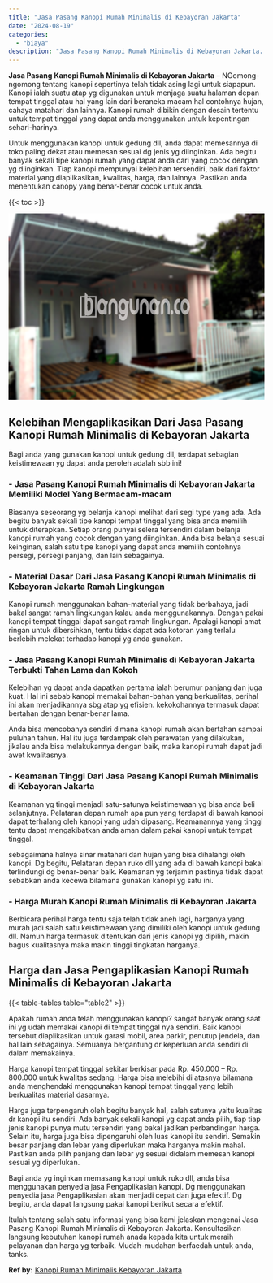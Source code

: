 ```yaml
---
title: "Jasa Pasang Kanopi Rumah Minimalis di Kebayoran Jakarta"
date: "2024-08-19"
categories: 
  - "biaya"
description: "Jasa Pasang Kanopi Rumah Minimalis di Kebayoran Jakarta. Itulah tentang salah satu informasi yang bisa kami jelaskan mengenai Jasa Pasang Kanopi Rumah Minima..."
---
```


**Jasa Pasang Kanopi Rumah Minimalis di Kebayoran Jakarta** – NGomong-ngomong tentang kanopi sepertinya telah tidak asing lagi untuk siapapun. Kanopi ialah suatu atap yg digunakan untuk menjaga suatu halaman depan tempat tinggal atau hal yang lain dari beraneka macam hal contohnya hujan, cahaya matahari dan lainnya. Kanopi rumah dibikin dengan desain tertentu untuk tempat tinggal yang dapat anda menggunakan untuk kepentingan sehari-harinya.

Untuk menggunakan kanopi untuk gedung dll, anda dapat memesannya di toko paling dekat atau memesan sesuai dg jenis yg diinginkan. Ada begitu banyak sekali tipe kanopi rumah yang dapat anda cari yang cocok dengan yg diinginkan. Tiap kanopi mempunyai kelebihan tersendiri, baik dari faktor material yang diaplikasikan, kwalitas, harga, dan lainnya. Pastikan anda menentukan canopy yang benar-benar cocok untuk anda.

{{< toc >}}

![Jasa Pasang Kanopi Rumah Minimalis di Kebayoran Jakarta](/images/harga-kanopi-minimalis-45.png)

## Kelebihan Mengaplikasikan Dari Jasa Pasang Kanopi Rumah Minimalis di Kebayoran Jakarta

Bagi anda yang gunakan kanopi untuk gedung dll, terdapat sebagian keistimewaan yg dapat anda peroleh adalah sbb ini!

### \- Jasa Pasang Kanopi Rumah Minimalis di Kebayoran Jakarta Memiliki Model Yang Bermacam-macam

Biasanya seseorang yg belanja kanopi melihat dari segi type yang ada. Ada begitu banyak sekali tipe kanopi tempat tinggal yang bisa anda memilih untuk diterapkan. Setiap orang punyai selera tersendiri dalam belanja kanopi rumah yang cocok dengan yang diinginkan. Anda bisa belanja sesuai keinginan, salah satu tipe kanopi yang dapat anda memilih contohnya persegi, persegi panjang, dan lain sebagainya.

### \- Material Dasar Dari Jasa Pasang Kanopi Rumah Minimalis di Kebayoran Jakarta Ramah Lingkungan

Kanopi rumah menggunakan bahan-material yang tidak berbahaya, jadi bakal sangat ramah lingkungan kalau anda menggunakannya. Dengan pakai kanopi tempat tinggal dapat sangat ramah lingkungan. Apalagi kanopi amat ringan untuk dibersihkan, tentu tidak dapat ada kotoran yang terlalu berlebih melekat terhadap kanopi yg anda gunakan.

### \- Jasa Pasang Kanopi Rumah Minimalis di Kebayoran Jakarta Terbukti Tahan Lama dan Kokoh

Kelebihan yg dapat anda dapatkan pertama ialah berumur panjang dan juga kuat. Hal ini sebab kanopi memakai bahan-bahan yang berkualitas, perihal ini akan menjadikannya sbg atap yg efisien. kekokohannya termasuk dapat bertahan dengan benar-benar lama.

Anda bisa mencobanya sendiri dimana kanopi rumah akan bertahan sampai puluhan tahun. Hal itu juga terdampak oleh perawatan yang dilakukan, jikalau anda bisa melakukannya dengan baik, maka kanopi rumah dapat jadi awet kwalitasnya.

### \- Keamanan Tinggi Dari Jasa Pasang Kanopi Rumah Minimalis di Kebayoran Jakarta

Keamanan yg tinggi menjadi satu-satunya keistimewaan yg bisa anda beli selanjutnya. Pelataran depan rumah apa pun yang terdapat di bawah kanopi dapat terhalang oleh kanopi yang udah dipasang. Keamanannya yang tinggi tentu dapat mengakibatkan anda aman dalam pakai kanopi untuk tempat tinggal.

sebagaimana halnya sinar matahari dan hujan yang bisa dihalangi oleh kanopi. Dg begitu, Pelataran depan ruko dll yang ada di bawah kanopi bakal terlindungi dg benar-benar baik. Keamanan yg terjamin pastinya tidak dapat sebabkan anda kecewa bilamana gunakan kanopi yg satu ini.

### \- Harga Murah Kanopi Rumah Minimalis di Kebayoran Jakarta

Berbicara perihal harga tentu saja telah tidak aneh lagi, harganya yang murah jadi salah satu keistimewaan yang dimiliki oleh kanopi untuk gedung dll. Namun harga termasuk ditentukan dari jenis kanopi yg dipilih, makin bagus kualitasnya maka makin tinggi tingkatan harganya.

## Harga dan Jasa Pengaplikasian Kanopi Rumah Minimalis di Kebayoran Jakarta

{{< table-tables table="table2" >}}

Apakah rumah anda telah menggunakan kanopi? sangat banyak orang saat ini yg udah memakai kanopi di tempat tinggal nya sendiri. Baik kanopi tersebut diaplikasikan untuk garasi mobil, area parkir, penutup jendela, dan hal lain sebagainya. Semuanya bergantung dr keperluan anda sendiri di dalam memakainya.

Harga kanopi tempat tinggal sekitar berkisar pada Rp. 450.000 – Rp. 800.000 untuk kwalitas sedang. Harga bisa melebihi di atasnya bilamana anda menghendaki menggunakan kanopi tempat tinggal yang lebih berkualitas material dasarnya.

Harga juga terpengaruh oleh begitu banyak hal, salah satunya yaitu kualitas dr kanopi itu sendiri. Ada banyak sekali kanopi yg dapat anda pilih, tiap tiap jenis kanopi punya mutu tersendiri yang bakal jadikan perbandingan harga. Selain itu, harga juga bisa dipengaruhi oleh luas kanopi itu sendiri. Semakin besar panjang dan lebar yang diperlukan maka harganya makin mahal. Pastikan anda pilih panjang dan lebar yg sesuai didalam memesan kanopi sesuai yg diperlukan.

Bagi anda yg inginkan memasang kanopi untuk ruko dll, anda bisa menggunakan penyedia jasa Pengaplikasian kanopi. Dg menggunakan penyedia jasa Pengaplikasian akan menjadi cepat dan juga efektif. Dg begitu, anda dapat langsung pakai kanopi berikut secara efektif.

Itulah tentang salah satu informasi yang bisa kami jelaskan mengenai Jasa Pasang Kanopi Rumah Minimalis di Kebayoran Jakarta. Konsultasikan langsung kebutuhan kanopi rumah anada kepada kita untuk meraih pelayanan dan harga yg terbaik. Mudah-mudahan berfaedah untuk anda, tanks.

**Ref by:**  [Kanopi Rumah Minimalis Kebayoran Jakarta](https://id.wikipedia.org/wiki/Kanopi)
